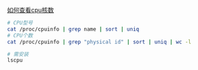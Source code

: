 [如何查看cpu核数](https://blog.csdn.net/fox_wayen/article/details/80642718)

```sh
# CPU型号
cat /proc/cpuinfo | grep name | sort | uniq
# CPU个数
cat /proc/cpuinfo | grep "physical id" | sort | uniq | wc -l

# 需安装
lscpu
```
